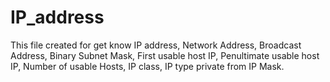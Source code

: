 # IP_address
This file created for get know IP address, Network Address, Broadcast Address,
Binary Subnet Mask, First usable host IP, Penultimate usable host IP,
Number of usable Hosts, IP class, IP type private from IP Mask.
